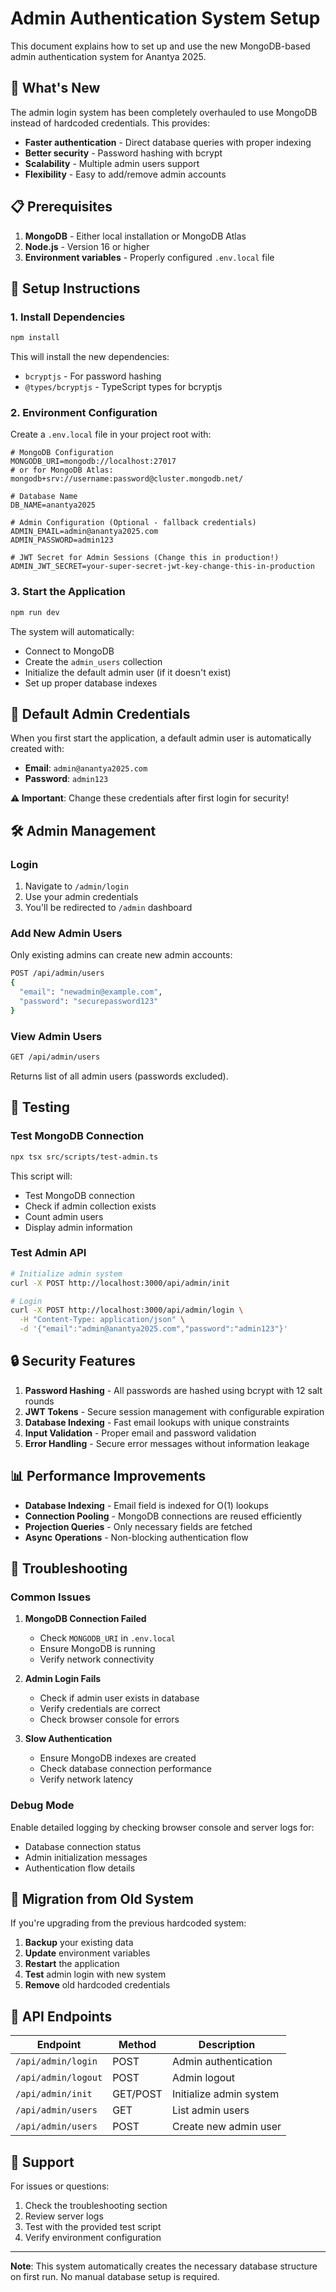 # Admin Authentication System Setup

This document explains how to set up and use the new MongoDB-based admin authentication system for Anantya 2025.

## 🚀 What's New

The admin login system has been completely overhauled to use MongoDB instead of hardcoded credentials. This provides:

- **Faster authentication** - Direct database queries with proper indexing
- **Better security** - Password hashing with bcrypt
- **Scalability** - Multiple admin users support
- **Flexibility** - Easy to add/remove admin accounts

## 📋 Prerequisites

1. **MongoDB** - Either local installation or MongoDB Atlas
2. **Node.js** - Version 16 or higher
3. **Environment variables** - Properly configured `.env.local` file

## 🔧 Setup Instructions

### 1. Install Dependencies

```bash
npm install
```

This will install the new dependencies:
- `bcryptjs` - For password hashing
- `@types/bcryptjs` - TypeScript types for bcryptjs

### 2. Environment Configuration

Create a `.env.local` file in your project root with:

```env
# MongoDB Configuration
MONGODB_URI=mongodb://localhost:27017
# or for MongoDB Atlas: mongodb+srv://username:password@cluster.mongodb.net/

# Database Name
DB_NAME=anantya2025

# Admin Configuration (Optional - fallback credentials)
ADMIN_EMAIL=admin@anantya2025.com
ADMIN_PASSWORD=admin123

# JWT Secret for Admin Sessions (Change this in production!)
ADMIN_JWT_SECRET=your-super-secret-jwt-key-change-this-in-production
```

### 3. Start the Application

```bash
npm run dev
```

The system will automatically:
- Connect to MongoDB
- Create the `admin_users` collection
- Initialize the default admin user (if it doesn't exist)
- Set up proper database indexes

## 🔐 Default Admin Credentials

When you first start the application, a default admin user is automatically created with:

- **Email**: `admin@anantya2025.com`
- **Password**: `admin123`

**⚠️ Important**: Change these credentials after first login for security!

## 🛠️ Admin Management

### Login

1. Navigate to `/admin/login`
2. Use your admin credentials
3. You'll be redirected to `/admin` dashboard

### Add New Admin Users

Only existing admins can create new admin accounts:

```bash
POST /api/admin/users
{
  "email": "newadmin@example.com",
  "password": "securepassword123"
}
```

### View Admin Users

```bash
GET /api/admin/users
```

Returns list of all admin users (passwords excluded).

## 🧪 Testing

### Test MongoDB Connection

```bash
npx tsx src/scripts/test-admin.ts
```

This script will:
- Test MongoDB connection
- Check if admin collection exists
- Count admin users
- Display admin information

### Test Admin API

```bash
# Initialize admin system
curl -X POST http://localhost:3000/api/admin/init

# Login
curl -X POST http://localhost:3000/api/admin/login \
  -H "Content-Type: application/json" \
  -d '{"email":"admin@anantya2025.com","password":"admin123"}'
```

## 🔒 Security Features

1. **Password Hashing** - All passwords are hashed using bcrypt with 12 salt rounds
2. **JWT Tokens** - Secure session management with configurable expiration
3. **Database Indexing** - Fast email lookups with unique constraints
4. **Input Validation** - Proper email and password validation
5. **Error Handling** - Secure error messages without information leakage

## 📊 Performance Improvements

- **Database Indexing** - Email field is indexed for O(1) lookups
- **Connection Pooling** - MongoDB connections are reused efficiently
- **Projection Queries** - Only necessary fields are fetched
- **Async Operations** - Non-blocking authentication flow

## 🚨 Troubleshooting

### Common Issues

1. **MongoDB Connection Failed**
   - Check `MONGODB_URI` in `.env.local`
   - Ensure MongoDB is running
   - Verify network connectivity

2. **Admin Login Fails**
   - Check if admin user exists in database
   - Verify credentials are correct
   - Check browser console for errors

3. **Slow Authentication**
   - Ensure MongoDB indexes are created
   - Check database connection performance
   - Verify network latency

### Debug Mode

Enable detailed logging by checking browser console and server logs for:
- Database connection status
- Admin initialization messages
- Authentication flow details

## 🔄 Migration from Old System

If you're upgrading from the previous hardcoded system:

1. **Backup** your existing data
2. **Update** environment variables
3. **Restart** the application
4. **Test** admin login with new system
5. **Remove** old hardcoded credentials

## 📝 API Endpoints

| Endpoint | Method | Description |
|----------|--------|-------------|
| `/api/admin/login` | POST | Admin authentication |
| `/api/admin/logout` | POST | Admin logout |
| `/api/admin/init` | GET/POST | Initialize admin system |
| `/api/admin/users` | GET | List admin users |
| `/api/admin/users` | POST | Create new admin user |

## 🤝 Support

For issues or questions:
1. Check the troubleshooting section
2. Review server logs
3. Test with the provided test script
4. Verify environment configuration

---

**Note**: This system automatically creates the necessary database structure on first run. No manual database setup is required.
